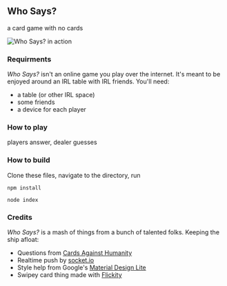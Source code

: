 ## Who Says?
a card game with no cards

![Who Says? in action](https://cldup.com/9dEPH5fCfY.gif)

### Requirments
*Who Says?* isn't an online game you play over the internet. It's meant to be enjoyed around an IRL table with IRL friends. You'll need:

- a table (or other IRL space)
- some friends
- a device for each player

### How to play
players answer, dealer guesses

### How to build
Clone these files, navigate to the directory, run

`npm install`

`node index`

### Credits
*Who Says?* is a mash of things from a bunch of talented folks. Keeping the ship afloat:

- Questions from [Cards Against Humanity](http://cardsagainsthumanity.com)
- Realtime push by [socket.io](http://socket.io)
- Style help from Google's [Material Design Lite](http://getmdl.io)
- Swipey card thing made with [Flickity](http://flickity.metafizzy.co/)

